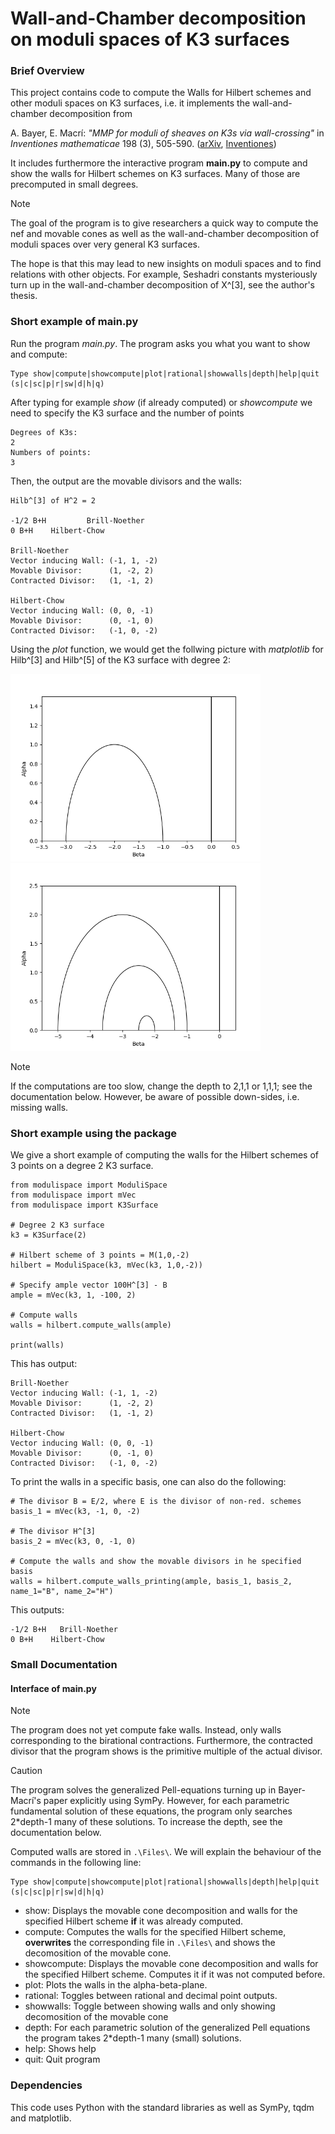 # Wall-and-Chamber decomposition on moduli spaces of K3 surfaces

### Brief Overview 
This project contains code to compute the Walls for Hilbert schemes and other moduli spaces on K3 surfaces, i.e. it implements the wall-and-chamber decomposition from

A. Bayer, E. Macrí: *"MMP for moduli of sheaves on K3s via wall-crossing"*
in *Inventiones mathematicae* 198 (3), 505-590. ([arXiv](https://arxiv.org/abs/1301.6968), [Inventiones](https://doi.org/10.1007/s00222-014-0501-8))


It includes furthermore the interactive program **main.py** to compute and show the walls for Hilbert schemes on K3 surfaces. Many of those are precomputed in small degrees.

> [!NOTE]
> The goal of the program is to give researchers a quick way to compute the nef and movable cones 
> as well as the wall-and-chamber decomposition of moduli spaces over very general K3 surfaces.
> 
> The hope is that this may lead to new insights on moduli spaces and to find relations with other objects. For example, 
> Seshadri constants mysteriously turn up in the wall-and-chamber decomposition of X^[3], see the author's thesis.

### Short example of main.py
Run the program *main.py*. The program asks you what you want to show and compute:
```
Type show|compute|showcompute|plot|rational|showwalls|depth|help|quit (s|c|sc|p|r|sw|d|h|q)
```
After typing for example *show* (if already computed) or *showcompute* we need to specify the K3 surface and the number of points
```
Degrees of K3s: 
2
Numbers of points: 
3
```
Then, the output are the movable divisors and the walls:
```
Hilb^[3] of H^2 = 2

-1/2 B+H         Brill-Noether
0 B+H    Hilbert-Chow

Brill-Noether
Vector inducing Wall: (-1, 1, -2)
Movable Divisor:      (1, -2, 2)
Contracted Divisor:   (1, -1, 2)

Hilbert-Chow
Vector inducing Wall: (0, 0, -1)
Movable Divisor:      (0, -1, 0)
Contracted Divisor:   (-1, 0, -2)
```
Using the *plot* function, we would get the follwing picture with *matplotlib* for Hilb^[3] and Hilb^[5] of the K3 surface with degree 2:


<img src="WallsForHilb3Degree2.png" alt="isolated" width="400"/><img src="WallsForHilb5Degree2.png" alt="isolated" width="400"/>

> [!NOTE]
> If the computations are too slow, change the depth to 2,1,1 or 1,1,1; see the documentation below. 
> However, be aware of possible down-sides, i.e. missing walls.

### Short example using the package
We give a short example of computing the walls for the Hilbert schemes of 3 points on a degree 2 K3 surface.
```
from modulispace import ModuliSpace
from modulispace import mVec
from modulispace import K3Surface

# Degree 2 K3 surface
k3 = K3Surface(2)

# Hilbert scheme of 3 points = M(1,0,-2)   
hilbert = ModuliSpace(k3, mVec(k3, 1,0,-2))   

# Specify ample vector 100H^[3] - B
ample = mVec(k3, 1, -100, 2)

# Compute walls
walls = hilbert.compute_walls(ample)

print(walls)
```
This has output:
```
Brill-Noether
Vector inducing Wall: (-1, 1, -2)
Movable Divisor:      (1, -2, 2)
Contracted Divisor:   (1, -1, 2)

Hilbert-Chow
Vector inducing Wall: (0, 0, -1)
Movable Divisor:      (0, -1, 0)
Contracted Divisor:   (-1, 0, -2)
```
To print the walls in a specific basis, one can also do the following:
```
# The divisor B = E/2, where E is the divisor of non-red. schemes
basis_1 = mVec(k3, -1, 0, -2)

# The divisor H^[3]
basis_2 = mVec(k3, 0, -1, 0)

# Compute the walls and show the movable divisors in he specified basis
walls = hilbert.compute_walls_printing(ample, basis_1, basis_2, name_1="B", name_2="H")
```
This outputs:
```
-1/2 B+H   Brill-Noether
0 B+H    Hilbert-Chow
```

### Small Documentation
#### Interface of main.py
> [!NOTE]
> The program does not yet compute fake walls. Instead, only walls corresponding to the birational contractions.
> Furthermore, the contracted divisor that the program shows is the primitive multiple of the actual divisor. 

> [!CAUTION]
> The program solves the generalized Pell-equations turning up in Bayer-Macrí's paper explicitly using SymPy. 
> However, for each parametric fundamental solution of these equations, the program only searches 2*depth-1 many of these solutions. 
> To increase the depth, see the documentation below.


Computed walls are stored in `.\Files\`.
We will explain the behaviour of the commands in the following line:
```
Type show|compute|showcompute|plot|rational|showwalls|depth|help|quit (s|c|sc|p|r|sw|d|h|q)
```
- show: Displays the movable cone decomposition and walls for the specified Hilbert scheme **if** it was already computed.
- compute: Computes the walls for the specified Hilbert scheme,
  **overwrites** the corresponding file in `.\Files\` and shows the decomosition of the movable cone.
- showcompute: Displays the movable cone decomposition and walls for the specified Hilbert scheme. Computes it if it was not computed before.
- plot: Plots the walls in the alpha-beta-plane.
- rational: Toggles between rational and decimal point outputs.
- showwalls: Toggle between showing walls and only showing decomosition of the movable cone
- depth: For each parametric solution of the generalized Pell equations the program takes 2*depth-1 many (small) solutions. 
- help: Shows help
- quit: Quit program



### Dependencies
This code uses Python with the standard libraries as well as SymPy, tqdm and matplotlib.


